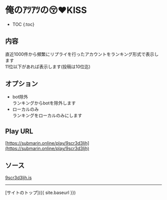 # 俺のｱﾂｱﾂの😚❤️KISS

* TOC
{:toc}

## 内容
直近1000件から頻繁にリプライを行ったアカウントをランキング形式で表示します  
11位以下があれば表示します(投稿は10位迄)

## オプション
- bot除外  
  ランキングからbotを除外します
- ローカルのみ  
  ランキングをローカルのみにします

## Play URL

[https://submarin.online/play/9scr3d3ljh](https://submarin.online/play/9scr3d3ljh)

## ソース

[9scr3d3ljh.is](https://github.com/elysion-pre/MisskeyPlay/blob/main/src/submarin/9scr3d3ljh.is)

----

[サイトのトップ]({{ site.baseurl }})
